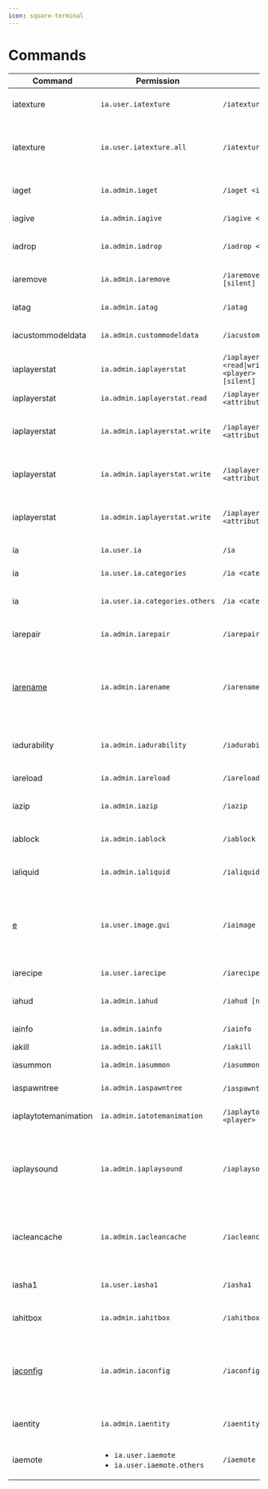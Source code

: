```yaml
---
icon: square-terminal
---
```


# Commands

<table><thead><tr><th width="159">Command</th><th>Permission</th><th width="256">Usage</th><th>Description</th></tr></thead><tbody><tr><td>iatexture</td><td><code>ia.user.iatexture</code></td><td><code>/iatexture</code></td><td>Force the client to reload resourcepack</td></tr><tr><td>iatexture</td><td><code>ia.user.iatexture.all</code></td><td><code>/iatexture [all|player]</code></td><td>Force the client to reload resourcepack (a player or everyone)</td></tr><tr><td>iaget</td><td><code>ia.admin.iaget</code></td><td><code>/iaget &#x3C;item> [amount]</code></td><td>Get custom item by namespaced id or by id</td></tr><tr><td>iagive</td><td><code>ia.admin.iagive</code></td><td><code>/iagive &#x3C;item> [amount] [silent]</code></td><td>Give custom item to player</td></tr><tr><td>iadrop</td><td><code>ia.admin.iadrop</code></td><td><code>/iadrop &#x3C;item> [amount]</code></td><td>Drop custom item at coords or at player location</td></tr><tr><td>iaremove</td><td><code>ia.admin.iaremove</code></td><td><code>/iaremove &#x3C;item> [amount] [silent]</code></td><td>Remove custom item from player inventory</td></tr><tr><td>iatag</td><td><code>ia.admin.iatag</code></td><td><code>/iatag</code></td><td>Shows custom item debug info</td></tr><tr><td>iacustommodeldata</td><td><code>ia.admin.custommodeldata</code></td><td><code>/iacustommodeldata</code></td><td>Shows custom item CustomModelData</td></tr><tr><td>iaplayerstat</td><td><code>ia.admin.iaplayerstat</code></td><td><code>/iaplayerstat &#x3C;read|write|increment|decrement> &#x3C;player> &#x3C;attribute> [value] [silent]</code></td><td>Access the command</td></tr><tr><td>iaplayerstat</td><td><code>ia.admin.iaplayerstat.read</code></td><td><code>/iaplayerstat &#x3C;read> &#x3C;player> &#x3C;attribute></code></td><td>Reads a custom player stat value</td></tr><tr><td>iaplayerstat</td><td><code>ia.admin.iaplayerstat.write</code></td><td><code>/iaplayerstat write &#x3C;player> &#x3C;attribute> &#x3C;value> [silent]</code></td><td>Set a custom player stat (and update HUD) value</td></tr><tr><td>iaplayerstat</td><td><code>ia.admin.iaplayerstat.write</code></td><td><code>/iaplayerstat increment &#x3C;player> &#x3C;attribute> &#x3C;amount> [silent]</code></td><td>Increment a custom player stat (and update HUD) value</td></tr><tr><td>iaplayerstat</td><td><code>ia.admin.iaplayerstat.write</code></td><td><code>/iaplayerstat decrement &#x3C;player> &#x3C;attribute> &#x3C;amount> [silent]</code></td><td>Decrement a custom player stat (and update HUD) value</td></tr><tr><td>ia</td><td><code>ia.user.ia</code></td><td><code>/ia</code></td><td>Opens items list GUI</td></tr><tr><td>ia</td><td><code>ia.user.ia.categories</code></td><td><code>/ia &#x3C;category></code></td><td>Opens an items category GUI</td></tr><tr><td>ia</td><td><code>ia.user.ia.categories.others</code></td><td><code>/ia &#x3C;category> [player]</code></td><td>Opens an items category GUI to other users</td></tr><tr><td>iarepair</td><td><code>ia.admin.iarepair</code></td><td><code>/iarepair</code></td><td>Repairs current item (vanilla or custom)</td></tr><tr><td><a href="iarename.md">iarename</a></td><td><code>ia.admin.iarename</code></td><td><code>/iarename &#x3C;name></code></td><td>Rename current item (vanilla or custom). Supports emojis (font_images) and ItemsAdder text-effects.</td></tr><tr><td>iadurability</td><td><code>ia.admin.iadurability</code></td><td><code>/iadurability</code></td><td>Modify durability of current item (vanilla or custom)</td></tr><tr><td>iareload</td><td><code>ia.admin.iareload</code></td><td><code>/iareload</code></td><td>Reloads configuration files</td></tr><tr><td>iazip</td><td><code>ia.admin.iazip</code></td><td><code>/iazip</code></td><td>Executes /iareload and generates pack file</td></tr><tr><td>iablock</td><td><code>ia.admin.iablock</code></td><td><code>/iablock</code></td><td>Show info about block you're looking at</td></tr><tr><td>ialiquid</td><td><code>ia.admin.ialiquid</code></td><td><code>/ialiquid [x] [y] [z]</code></td><td>Show info about liquid you're looking at</td></tr><tr><td><a href="iaimage.md">e</a></td><td><code>ia.user.image.gui</code></td><td><code>/iaimage</code></td><td>Show list of font images (emojis, huds...). Can also be used to send messages with emojis autocomplete.</td></tr><tr><td>iarecipe</td><td><code>ia.user.iarecipe</code></td><td><code>/iarecipe [item]</code></td><td>Show item recipe GUI</td></tr><tr><td>iahud</td><td><code>ia.admin.iahud</code></td><td><code>/iahud [name]</code></td><td>Force show/hide a HUD manually by namespaced id</td></tr><tr><td>iainfo</td><td><code>ia.admin.iainfo</code></td><td><code>/iainfo</code></td><td>Shows info about the plugin</td></tr><tr><td>iakill</td><td><code>ia.admin.iakill</code></td><td><code>/iakill</code></td><td>Kills custom mobs</td></tr><tr><td>iasummon</td><td><code>ia.admin.iasummon</code></td><td><code>/iasummon [amount]</code></td><td>Summons custom mobs</td></tr><tr><td>iaspawntree</td><td><code>ia.admin.iaspawntree</code></td><td><code>/iaspawntree</code> &#x3C;tree></td><td>Spawns a custom tree</td></tr><tr><td>iaplaytotemanimation</td><td><code>ia.admin.iatotemanimation</code></td><td><code>/iaplaytotemanimation &#x3C;totem> &#x3C;player></code></td><td>Shows a Totem Of Undying animation</td></tr><tr><td>iaplaysound</td><td><code>ia.admin.iaplaysound</code></td><td><code>/iaplaysound &#x3C;sound> &#x3C;player></code></td><td>Play itemsadder sounds. <br>Useful in console since vanilla /playsound is bugged in console.</td></tr><tr><td>iacleancache</td><td><code>ia.admin.iacleancache</code></td><td><code>/iacleancache</code></td><td>Cleans unused IDs from cache to allow them to be used by future added blocks / items.</td></tr><tr><td>iasha1</td><td><code>ia.user.iasha1</code></td><td><code>/iasha1</code></td><td>Calculates sha1 of the current resourcepack.</td></tr><tr><td>iahitbox</td><td><code>ia.admin.iahitbox</code></td><td><code>/iahitbox</code></td><td>Shows the hitbox of placed furnitures.</td></tr><tr><td><a href="iaconfig.md">iaconfig</a></td><td><code>ia.admin.iaconfig</code></td><td><code>/iaconfig</code></td><td>Main command to execute some operations on the plugin configurations.<br>Read <a href="iaconfig.md">here</a> for more info.</td></tr><tr><td>iaentity</td><td><code>ia.admin.iaentity</code></td><td><code>/iaentity</code></td><td>Main command to manage custom entities.</td></tr><tr><td>iaemote</td><td><ul><li><code>ia.user.iaemote</code></li><li><code>ia.user.iaemote.others</code></li></ul></td><td><code>/iaemote &#x3C;emote> [player]</code></td><td>Play custom player animation.</td></tr></tbody></table>




